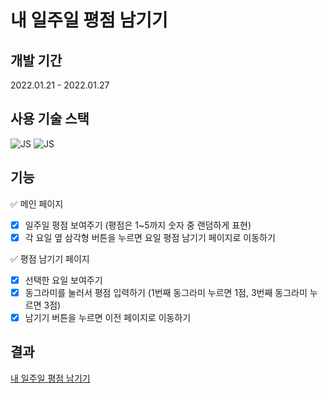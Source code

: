 # 내 일주일 평점 남기기  

## 개발 기간  
2022.01.21 - 2022.01.27  

## 사용 기술 스택  
![JS](https://img.shields.io/badge/JavaScript-F7DF1E?style=flat-square&logo=JavaScript&logoColor=fff&fontColor=fff)
![JS](https://img.shields.io/badge/React-61DAFB?style=flat-square&logo=React&logoColor=fff&fontColor=fff)

## 기능
✅ 메인 페이지
- [X] 일주일 평점 보여주기 (평점은 1~5까지 숫자 중 랜덤하게 표현) 
- [X] 각 요일 옆 삼각형 버튼을 누르면 요일 평점 남기기 페이지로 이동하기

✅ 평점 남기기 페이지
- [X] 선택한 요일 보여주기
- [X] 동그라미를 눌러서 평점 입력하기 (1번째 동그라미 누르면 1점, 3번째 동그라미 누르면 3점)
- [X] 남기기 버튼을 누르면 이전 페이지로 이동하기

## 결과 
[내 일주일 평점 남기기]()  
